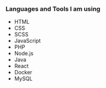### Languages and Tools I am using

- HTML
- CSS
- SCSS
- JavaScript
- PHP
- Node.js
- Java
- React
- Docker
- MySQL
